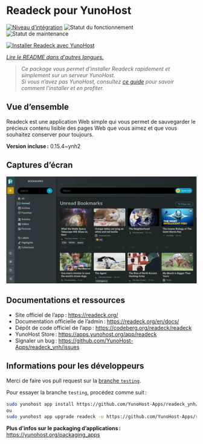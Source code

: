 <!--
Nota bene : ce README est automatiquement généré par <https://github.com/YunoHost/apps/tree/master/tools/readme_generator>
Il NE doit PAS être modifié à la main.
-->

# Readeck pour YunoHost

[![Niveau d’intégration](https://dash.yunohost.org/integration/readeck.svg)](https://ci-apps.yunohost.org/ci/apps/readeck/) ![Statut du fonctionnement](https://ci-apps.yunohost.org/ci/badges/readeck.status.svg) ![Statut de maintenance](https://ci-apps.yunohost.org/ci/badges/readeck.maintain.svg)

[![Installer Readeck avec YunoHost](https://install-app.yunohost.org/install-with-yunohost.svg)](https://install-app.yunohost.org/?app=readeck)

*[Lire le README dans d'autres langues.](./ALL_README.md)*

> *Ce package vous permet d’installer Readeck rapidement et simplement sur un serveur YunoHost.*  
> *Si vous n’avez pas YunoHost, consultez [ce guide](https://yunohost.org/install) pour savoir comment l’installer et en profiter.*

## Vue d’ensemble

Readeck est une application Web simple qui vous permet de sauvegarder le précieux contenu lisible des pages Web que vous aimez et que vous souhaitez conserver pour toujours.

**Version incluse :** 0.15.4~ynh2

## Captures d’écran

![Capture d’écran de Readeck](./doc/screenshots/dark.webp)

## Documentations et ressources

- Site officiel de l’app : <https://readeck.org/>
- Documentation officielle de l’admin : <https://readeck.org/en/docs/>
- Dépôt de code officiel de l’app : <https://codeberg.org/readeck/readeck>
- YunoHost Store : <https://apps.yunohost.org/app/readeck>
- Signaler un bug : <https://github.com/YunoHost-Apps/readeck_ynh/issues>

## Informations pour les développeurs

Merci de faire vos pull request sur la [branche `testing`](https://github.com/YunoHost-Apps/readeck_ynh/tree/testing).

Pour essayer la branche `testing`, procédez comme suit :

```bash
sudo yunohost app install https://github.com/YunoHost-Apps/readeck_ynh/tree/testing --debug
ou
sudo yunohost app upgrade readeck -u https://github.com/YunoHost-Apps/readeck_ynh/tree/testing --debug
```

**Plus d’infos sur le packaging d’applications :** <https://yunohost.org/packaging_apps>
